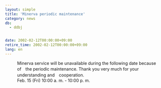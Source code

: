 ```yaml
---
layout: simple
title: 'Minerva periodic maintenance'
category: news
db:
  - ddbj


date: 2002-02-12T00:00:00+09:00
retire_time: 2002-02-12T00:00:00+09:00
lang: en
---
```


<dd>Minerva service will be unavailable during the following date because of　the periodic maintenance. Thank you very much for your understanding and　cooperation.<br>
<dd>Feb. 15 (Fri) 10:00 a. m. - 10:00 p. m.</dd>
</dd>
